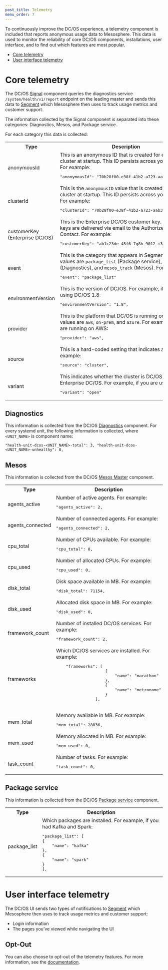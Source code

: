 ```yaml
---
post_title: Telemetry
menu_order: 7
---
```


To continuously improve the DC/OS experience, a telemetry component is included that reports anonymous usage data to Mesosphere. This data is used to monitor the reliability of core DC/OS components, installations, user interface, and to find out which features are most popular.

- [Core telemetry](#core)
- [User interface telemetry](#user-interface)

# <a name="core"></a>Core telemetry
The DC/OS [Signal](/docs/1.8/overview/components/#signal) component queries the diagnostics service `/system/health/v1/report` endpoint on the leading master and sends this data to [Segment](https://segment.com/docs/) which Mesosphere then uses to track usage metrics and customer support.  

The information collected by the Signal component is separated into these categories: Diagnostics, Mesos, and Package service. 

For each category this data is collected:

<table class="table">
<tr>
<th>Type</th>
<th>Description</th>
</tr>
<tr><td>anonymousId</td>
<td>This is an anonymous ID that is created for every cluster at startup. This ID persists across your cluster. For example:
<pre>
"anonymousId": "70b28f00-e38f-41b2-a723-aab344f535b9
</pre></td></tr>
<tr><td>clusterId</td>
<td>This is the <code>anonymousID</code> value that is created for every cluster at startup. This ID persists across your cluster. For example:
<pre>
"clusterId": "70b28f00-e38f-41b2-a723-aab344f535b9"
</pre>
</td></tr>
<tr><td>customerKey (Enterprise DC/OS)</td>
<td>This is the Enterprise DC/OS customer key. Customer keys are delivered via email to the Authorized Support Contact. For example:
<pre>
"customerKey": "ab1c23de-45f6-7g8h-9012-i345j6k7lm8n",
</pre>
</td></tr>
<tr><td>event</td>
<td>This is the category that appears in Segment. Possible values are <code>package_list</code> (Package service), <code>health</code> (Diagnostics), and <code>mesos_track</code> (Mesos). For example:
<pre>
"event": "package_list"
</pre>
</td>
</tr>
<tr><td>environmentVersion</td>
<td>This is the version of DC/OS. For example, if you are using DC/OS 1.8:
<pre>
"environmentVersion": "1.8",
</pre></td></tr>
<tr><td>provider</td>
<td>This is the platform that DC/OS is running on. Possible values are <code>aws</code>, <code>on-prem</code>, and <code>azure</code>. For example, if you are running on AWS:
<pre>
"provider": "aws",
</pre></td></tr>
<tr><td>source</td>
<td>This is a hard-coded setting that indicates a cluster. For example:
<pre>
"source": "cluster",
</pre></td></tr>
<tr><td>variant</td>
<td>This indicates whether the cluster is DC/OS or Enterprise DC/OS. For example, if you are using DC/OS:
<pre>
"variant": "open"
</pre>
</td></tr>
</table>


## Diagnostics

This information is collected from the DC/OS [Diagnostics](/docs/1.8/overview/components/#diagnostics) component. For every systemd unit, the following information is collected, where `<UNIT_NAME>` is component name:

```
"health-unit-dcos-<UNIT_NAME>-total": 3, "health-unit-dcos-<UNIT_NAME>-unhealthy": 0,
```

## Mesos
This information is collected from the DC/OS [Mesos Master](/docs/1.8/overview/components/#mesos-master) component.

<table class="table">
<tr>
    <th>Type</th>
    <th>Description</th>
  </tr>
    <tr><td>agents_active</td><td>Number of active agents. For example: <pre>"agents_active": 2,</pre></td></tr>
    <tr><td>agents_connected</td><td>Number of connected agents. For example: <pre>"agents_connected": 2,</pre></td></tr>
    <tr><td>cpu_total</td><td>Number of CPUs available. For example: <pre>"cpu_total": 8,</pre></td></tr>
    <tr><td>cpu_used</td><td>Number of allocated CPUs. For example: <pre>"cpu_used": 0,</pre></td></tr>
    <tr><td>disk_total</td><td>Disk space available in MB. For example: <pre>"disk_total": 71154,</pre></td></tr>
    <tr><td>disk_used</td><td>Allocated disk space in MB. For example: <pre>"disk_used": 0,</pre></td></tr>
    <tr><td>framework_count</td><td>Number of installed DC/OS services. For example: <pre>"framework_count": 2,</pre></td></tr>
    <tr><td>frameworks</td><td>Which DC/OS services are installed. For example:
    <pre>
    "frameworks": [
                    {
                        "name": "marathon"
                    },
                    {
                        "name": "metronome"
                    }
                ],
    </pre></td></tr>
    <tr><td>mem_total</td><td>Memory available in MB. For example: <pre>"mem_total": 28036,</pre></td></tr>
    <tr><td>mem_used</td><td>Memory allocated in MB. For example: <pre>"mem_used": 0,</pre></td></tr>
    <tr><td>task_count</td><td>Number of tasks. For example: <pre>"task_count": 0,</pre></td></tr>
  </tr>
    </table>
    
## Package service
This information is collected from the DC/OS [Package service](/docs/1.8/overview/components/#package-service) component.

<table class="table">
<tr>
    <th>Type</th>
    <th>Description</th>
  </tr>
<tr>
<td>package_list</td>
<td>Which packages are installed. For example, if you had Kafka and Spark: 
<pre>"package_list": [
{
    "name": "kafka"
},
{
    "name": "spark"
}
],
</pre></td>
</tr>
</table>


# <a name="user-interface"></a>User interface telemetry

The DC/OS UI sends two types of notifications to [Segment](https://segment.com/docs/) which Mesosphere then uses to track usage metrics and customer support:

- Login information
- The pages you’ve viewed while navigating the UI

## Opt-Out

You can also choose to opt-out of the telemetry features. For more information, see the [documentation](/docs/1.8/administration/opt-out/).
